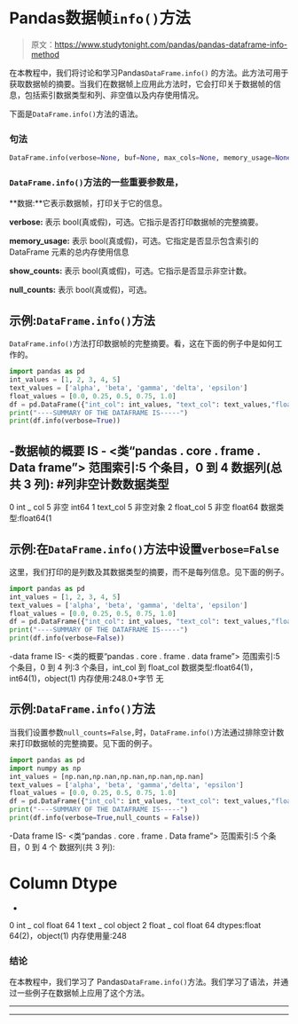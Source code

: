 # Pandas数据帧`info()`方法

> 原文：<https://www.studytonight.com/pandas/pandas-dataframe-info-method>

在本教程中，我们将讨论和学习Pandas`DataFrame.info()` 的方法。此方法可用于获取数据帧的摘要。当我们在数据帧上应用此方法时，它会打印关于数据帧的信息，包括索引数据类型和列、非空值以及内存使用情况。

下面是`DataFrame.info()`方法的语法。

### 句法

```py
DataFrame.info(verbose=None, buf=None, max_cols=None, memory_usage=None, show_counts=None, null_counts=None)
```

### `DataFrame.info()`方法的一些重要参数是，

**数据:**它表示数据帧，打印关于它的信息。

**verbose:** 表示 bool(真或假)，可选。它指示是否打印数据帧的完整摘要。

**memory_usage:** 表示 bool(真或假)，可选。它指定是否显示包含索引的 DataFrame 元素的总内存使用信息

**show_counts:** 表示 bool(真或假)，可选。它指示是否显示非空计数。

**null_counts:** 表示 bool(真或假)，可选。

## 示例:`DataFrame.info()`方法

`DataFrame.info()`方法打印数据帧的完整摘要。看，这在下面的例子中是如何工作的。

```py
import pandas as pd
int_values = [1, 2, 3, 4, 5]
text_values = ['alpha', 'beta', 'gamma', 'delta', 'epsilon']
float_values = [0.0, 0.25, 0.5, 0.75, 1.0]
df = pd.DataFrame({"int_col": int_values, "text_col": text_values,"float_col": float_values})
print("----SUMMARY OF THE DATAFRAME IS-----")
print(df.info(verbose=True))
```

-数据帧的概要 IS -
<类“pandas . core . frame . Data frame”>
范围索引:5 个条目，0 到 4
数据列(总共 3 列):
#列非空计数数据类型
-
0 int _ col 5 非空 int64
1 text_col 5 非空对象
2 float_col 5 非空 float64
数据类型:float64(1

## 示例:在`DataFrame.info()`方法中设置`verbose=False`

这里，我们打印的是列数及其数据类型的摘要，而不是每列信息。见下面的例子。

```py
import pandas as pd
int_values = [1, 2, 3, 4, 5]
text_values = ['alpha', 'beta', 'gamma', 'delta', 'epsilon']
float_values = [0.0, 0.25, 0.5, 0.75, 1.0]
df = pd.DataFrame({"int_col": int_values, "text_col": text_values,"float_col": float_values})
print("----SUMMARY OF THE DATAFRAME IS-----")
print(df.info(verbose=False))
```

-data frame IS-
<类的概要“pandas . core . frame . data frame”>
范围索引:5 个条目，0 到 4
列:3 个条目，int_col 到 float_col
数据类型:float64(1)，int64(1)，object(1)
内存使用:248.0+字节
无

## 示例:`DataFrame.info()`方法

当我们设置参数`null_counts=False,`时，`DataFrame.info()`方法通过排除空计数来打印数据帧的完整摘要。见下面的例子。

```py
import pandas as pd
import numpy as np
int_values = [np.nan,np.nan,np.nan,np.nan,np.nan]
text_values = ['alpha', 'beta', 'gamma','delta', 'epsilon']
float_values = [0.0, 0.25, 0.5, 0.75, 1.0]
df = pd.DataFrame({"int_col": int_values, "text_col": text_values,"float_col": float_values})
print("----SUMMARY OF THE DATAFRAME IS-----")
print(df.info(verbose=True,null_counts = False))
```

-Data frame IS-
<类“pandas . core . frame . Data frame”>
范围索引:5 个条目，0 到 4 个
数据列(共 3 列):
# Column Dtype
-
0 int _ col float 64
1 text _ col object
2 float _ col float 64
dtypes:float 64(2)，object(1)
内存使用量:248

### 结论

在本教程中，我们学习了 Pandas`DataFrame.info()`方法。我们学习了语法，并通过一些例子在数据帧上应用了这个方法。

* * *

* * *